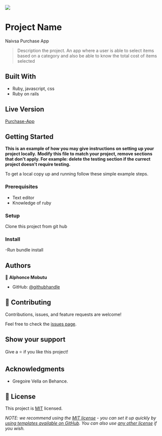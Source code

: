 ![](https://img.shields.io/badge/Microverse-blueviolet)

# Project Name
Naivsa Purchase App

> Description the project.
An app where a user is able to select items based on a category and also be able to know the total cost of items selected


## Built With

- Ruby, javascript, css
- Ruby on rails

## Live Version
[Purchase-App]('https://naivas-purchase.herokuapp.com')


## Getting Started

**This is an example of how you may give instructions on setting up your project locally.**
**Modify this file to match your project, remove sections that don't apply. For example: delete the testing section if the currect project doesn't require testing.**


To get a local copy up and running follow these simple example steps.

### Prerequisites
- Text editor
- Knowledge of ruby

### Setup
Clone this project from git hub

### Install
-Run bundle install





## Authors

👤 **Alphonce Mobutu**

- GitHub: [@githubhandle](https://github.com/tingamapuro04)


## 🤝 Contributing

Contributions, issues, and feature requests are welcome!

Feel free to check the [issues page](../../issues/).

## Show your support

Give a ⭐️ if you like this project!

## Acknowledgments

- Gregoire Vella on Behance.


## 📝 License

This project is [MIT](./LICENSE) licensed.

_NOTE: we recommend using the [MIT license](https://choosealicense.com/licenses/mit/) - you can set it up quickly by [using templates available on GitHub](https://docs.github.com/en/communities/setting-up-your-project-for-healthy-contributions/adding-a-license-to-a-repository). You can also use [any other license](https://choosealicense.com/licenses/) if you wish._

